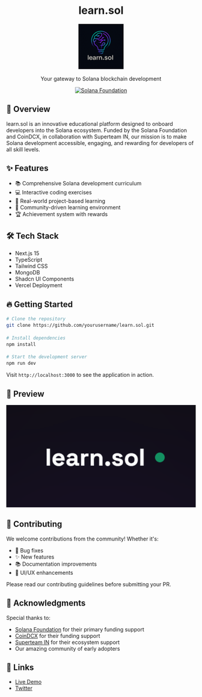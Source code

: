 # <div align="center">learn.sol</div>

<div align="center">
  <img src="app/icon.ico" alt="Learn SOL Logo" width="120" />
  
  <p>Your gateway to Solana blockchain development</p>

  [![Solana Foundation](https://img.shields.io/badge/Funded%20by-Solana%20Foundation-14F195?style=for-the-badge)](https://solana.com)

</div>

## 🚀 Overview

learn.sol is an innovative educational platform designed to onboard developers into the Solana ecosystem. Funded by the Solana Foundation and CoinDCX, in collaboration with Superteam IN, our mission is to make Solana development accessible, engaging, and rewarding for developers of all skill levels.

## ✨ Features

- 📚 Comprehensive Solana development curriculum
- 💻 Interactive coding exercises
- 🎯 Real-world project-based learning
- 🤝 Community-driven learning environment
- 🏆 Achievement system with rewards

## 🛠 Tech Stack

- Next.js 15
- TypeScript
- Tailwind CSS
- MongoDB
- Shadcn UI Components
- Vercel Deployment

## 🔥 Getting Started

```bash
# Clone the repository
git clone https://github.com/yourusername/learn.sol.git

# Install dependencies
npm install

# Start the development server
npm run dev
```

Visit `http://localhost:3000` to see the application in action.

## 📸 Preview

<div align="center">
  <img src="public/opengraph-image.png" alt="Learn SOL Preview" width="600" />
</div>

## 🤝 Contributing

We welcome contributions from the community! Whether it's:

- 🐛 Bug fixes
- ✨ New features
- 📚 Documentation improvements
- 🎨 UI/UX enhancements

Please read our contributing guidelines before submitting your PR.

## 💫 Acknowledgments

Special thanks to:
- [Solana Foundation](https://solana.com) for their primary funding support
- [CoinDCX](https://coindcx.com) for their funding support
- [Superteam IN](https://superteam.fun/in) for their ecosystem support
- Our amazing community of early adopters

## 🔗 Links

- [Live Demo](https://learnsol.site)
- [Twitter](https://x.com/some1uknow25)
